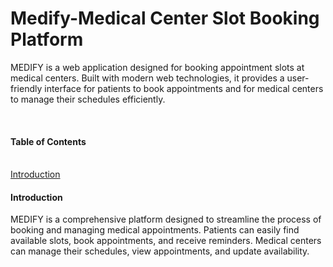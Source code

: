 <h1> Medify-Medical Center Slot Booking Platform </h1>
<p>MEDIFY is a web application designed for booking appointment slots at medical centers. Built with modern web technologies, it provides a user-friendly interface for patients to book appointments and for medical centers to manage their schedules efficiently.</p>
<br/>
<h4>Table of Contents</h4>
<br/>
<a href="#introduction">Introduction</a>
<a id="#insallation"></a>
<div id="#introduction">
    <h4>Introduction</h4>
    <p>MEDIFY is a comprehensive platform designed to streamline the process of booking and managing medical appointments. Patients can easily find available slots, book appointments, and receive reminders. Medical centers can manage their schedules, view appointments, and update availability.</p>
</div>
